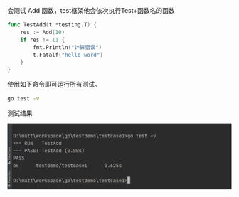 

会测试 Add 函数，test框架他会依次执行Test+函数名的函数

```go
func TestAdd(t *testing.T) {
	res := Add(10)
	if res != 11 {
		fmt.Println("计算错误")
		t.Fatalf("hello word")
	}
}
```

使用如下命令即可运行所有测试。

```bash
go test -v
```

测试结果

![](https://raw.githubusercontent.com/imattdu/img/main/img/20210707150305.png)

